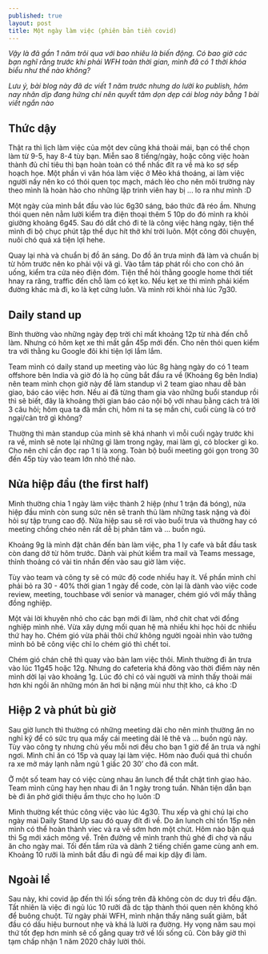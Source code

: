 ```yaml
---
published: true
layout: post
title: Một ngày làm việc (phiên bản tiền covid)
---
```


*Vậy là đã gần 1 năm trôi qua với bao nhiêu là biến động. Có bao giờ các bạn nghĩ rằng trước khi phải WFH toàn thời gian, mình đã có 1 thời khóa biểu như thế nào không?*

*Lưu ý, bài blog này đã dc viết 1 năm trước nhưng do lười ko publish, hôm nay nhân dịp đang hứng chí nên quyết tâm dọn dẹp cái blog này bằng 1 bài viết ngắn nào*

## Thức dậy

Thật ra thì lịch làm việc của một dev cũng khá thoải mái, bạn có thể chọn làm từ 9-5, hay 8-4 tùy bạn. Miễn sao 8 tiếng/ngày, hoặc công việc hoàn thành đủ chỉ tiêu thì bạn hoàn toàn có thể nhấc đít ra về mà ko sợ sếp hoạch họe. Một phần vì văn hóa làm việc ở Mẽo khá thoáng, ai làm việc người nấy nên ko có thói quen tọc mạch, mách lẻo cho nên môi trường này theo mình là hoàn hảo cho những lập trinh viên hay bị ... lo ra như mình :D

Một ngày của mình bắt đầu vào lúc 6g30 sáng, báo thức đã réo ầm. Nhưng thói quen nên nằm lười kiểm tra điện thoại thêm 5 10p do đó mình ra khỏi giường khoảng 6g45. Sau đó dắt chó đi tè là công việc hàng ngày, tiện thể mình đi bộ chục phút tập thể dục hít thở khí trời luôn. Một công đôi chuyện, nuôi chó quá xá tiện lợi hehe.

Quay lại nhà và chuẩn bị đồ ăn sáng. Do đồ ăn trưa mình đã làm và chuẩn bị từ hôm trước nên ko phải vội vã gì. Vào tắm táp phát rồi cho con chó ăn uống, kiểm tra cửa nẻo điện đóm. Tiện thể hỏi thằng google home thời tiết hnay ra răng, traffic đến chỗ làm có kẹt ko. Nếu kẹt xe thì mình phải kiếm đường khác mà đi, ko là kẹt cứng luôn. Và mình rời khỏi nhà lúc 7g30.

## Daily stand up

Bình thường vào những ngày đẹp trời chỉ mất khoảng 12p từ nhà đến chỗ làm. Nhưng có hôm kẹt xe thì mất gần 45p mới đến. Cho nên thói quen kiểm tra với thằng ku Google đôi khi tiện lợi lắm lắm. 

Team mình có daily stand up meeting vào lúc 8g hàng ngày do có 1 team offshore bên India và giờ đó là họ cũng bắt đầu ra về (Khoảng 6g bên India) nên team mình chọn giờ này để làm standup vì 2 team giao nhau dễ bàn giao, báo cáo việc hơn. Nếu ai đã từng tham gia vào những buổi standup rồi thì sẽ biết, đây là khoảng thời gian báo cáo nội bộ với nhau bằng cách trả lời 3 câu hỏi; hôm qua ta đã mần chi, hôm ni ta sẹ mần chi, cuối cùng là có trở ngại/cản trở gì không?

Thường thì màn standup của mình sẽ khá nhanh vì mỗi cuối ngày trước khi ra về, mình sẽ note lại những gì làm trong ngày, mai làm gì, có blocker gì ko. Cho nên chỉ cần đọc rap 1 tí là xong. Toàn bộ buổi meeting gói gọn trong 30 đến 45p tùy vào team lớn nhỏ thế nào.

## Nửa hiệp đầu (the first half)

Mình thường chia 1 ngày làm việc thành 2 hiệp (như 1 trận đá bóng), nửa hiệp đầu mình còn sung sức nên sẽ tranh thủ làm những task nặng và đòi hỏi sự tập trung cao độ. Nửa hiệp sau sẽ rơi vào buổi trưa và thường hay có meeting chồng chéo nên rất dễ bị phân tâm và … buồn ngủ.

Khoảng 9g là mình đặt chân đến bàn làm việc, pha 1 ly cafe và bắt đầu task còn dang dở từ hôm trước. Dành vài phút kiểm tra mail và Teams message, thỉnh thoảng có vài tin nhắn đến vào sau giờ làm việc. 

Tùy vào team và công ty sẽ có mức độ code nhiều hay ít. Về phần mình chỉ phải bỏ ra 30 - 40% thời gian 1 ngày để code, còn lại là dành vào việc code review, meeting, touchbase với senior và manager, chém gió với mấy thằng đồng nghiệp. 

Một vài lời khuyên nhỏ cho các bạn mới đi làm, nhớ chit chat với đồng nghiệp mình nhé. Vừa xây dựng mối quan hệ mà nhiều khi học hỏi dc nhiều thứ hay ho. Chém gió vừa phải thôi chứ không người ngoài nhìn vào tưởng mình bỏ bê công việc chỉ lo chém gió thì chết toi. 

Chém gió chán chê thì quay vào bàn lam việc thôi. Mình thường đi ăn trưa vào lúc 11g45 hoặc 12g. Nhưng do cafeteria khá đông vào thời điểm này nên mình dời lại vào khoảng 1g. Lúc đó chỉ có vài người và mình thấy thoải mái hơn khi ngồi ăn những món ăn hơi bi nặng mùi như thịt kho, cá kho :D

## Hiệp 2 và phút bù giờ

Sau giờ lunch thì thường có những meeting dài cho nên mình thường ăn no nghỉ kỹ để có sức trụ qua mấy cái meeting dài lê thê và … buồn ngủ này. Tùy vào công ty nhưng chủ yếu mỗi nơi đều cho bạn 1 giờ để ăn trưa và nghỉ ngơi. Mình chỉ ăn có 15p và quay lại làm việc. Hôm nào đuối quá thì chuồn ra xe mở máy lạnh nằm ngủ 1 giấc 20 30’ cho đã con mắt.

Ở một số team hay có việc cùng nhau ăn lunch để thắt chặt tình giao hảo. Team mình cũng hay hẹn nhau đi ăn 1 ngày trong tuần. Nhân tiện dẫn bạn bè đi ăn phở giới thiệu ẩm thực cho họ luôn :D

Mình thường kết thúc công việc vào lúc 4g30. Thu xếp và ghi chú lại cho ngày mai Daily Stand Up sau đó quay đít đi về. Do ăn lunch chỉ tốn 15p nên mình có thể hoàn thành viec và ra về sớm hơn một chút. Hôm nào bận quá thì 5g mới xách mông về.
Trên đường về mình tranh thủ ghé đi chợ và nấu ăn cho ngày mai. Tối đến tắm rửa và dành 2 tiếng chiến game cùng anh em. Khoảng 10 rưỡi là mình bắt đầu đi ngủ để mai kịp dậy đi làm.

## Ngoài lề

Sau này, khi covid ập đến thì lối sống trên đã không còn dc duy trì đều đặn. Tất nhiên là việc đi ngủ lúc 10 rưỡi đã dc tập thành thói quen nên không khó để buông chuột. Từ ngày phải WFH, mình nhận thấy năng suất giảm, bắt đầu có dấu hiệu burnout nhẹ và khá là lười ra đường. Hy vọng năm sau mọi thứ tốt đẹp hơn minh sẽ cố gắng quay trở về lối sống cũ. Còn bây giờ thì tạm chấp nhận 1 năm 2020 chây lười thôi.
